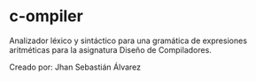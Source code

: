 # c-ompiler

Analizador léxico y sintáctico para una gramática de expresiones aritméticas
para la asignatura Diseño de Compiladores.

Creado por: Jhan Sebastián Álvarez
